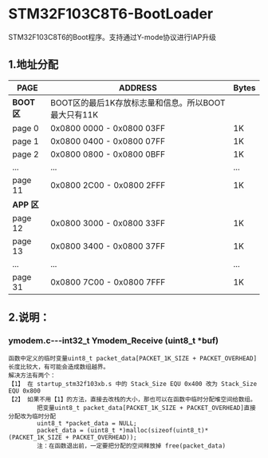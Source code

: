 # STM32F103C8T6-BootLoader
STM32F103C8T6的Boot程序。支持通过Y-mode协议进行IAP升级

## 1.地址分配

| PAGE | ADDRESS | Bytes |
| ------| ------ | ------ |
| **BOOT 区** |BOOT区的最后1K存放标志量和信息。所以BOOT最大只有11K
| page 0 | 0x0800 0000 - 0x0800 03FF | 1K |
| page 1 | 0x0800 0400 - 0x0800 07FF | 1K |
| page 2 | 0x0800 0800 - 0x0800 0BFF | 1K |
| ... | ... | ... |
| page 11 | 0x0800 2C00 - 0x0800 2FFF | 1K |
| **APP 区** |
| page 12 | 0x0800 3000 - 0x0800 33FF | 1K |
| page 13 | 0x0800 3400 - 0x0800 37FF | 1K |
| ... | ... | ... |
| page 31 | 0x0800 7C00 - 0x0800 7FFF | 1K |
## 2.说明：
### ymodem.c---int32_t Ymodem_Receive (uint8_t *buf) ###
	函数中定义的临时变量uint8_t packet_data[PACKET_1K_SIZE + PACKET_OVERHEAD] 长度比较大，有可能会造成数组越界。
	解决方法有两个：
	【1】 在 startup_stm32f103xb.s 中的 Stack_Size EQU 0x400 改为 Stack_Size EQU 0x800
	【2】 如果不用【1】的方法，直接去改栈的大小，那也可以在函数中临时分配堆空间给数组。
			把变量uint8_t packet_data[PACKET_1K_SIZE + PACKET_OVERHEAD]直接分配改为临时分配
			uint8_t *packet_data = NULL; 
			packet_data = (uint8_t *)malloc(sizeof(uint8_t)*(PACKET_1K_SIZE + PACKET_OVERHEAD));
			注：在函数退出前，一定要把分配的空间释放掉 free(packet_data)
